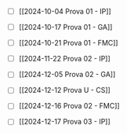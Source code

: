 - [ ] [[2024-10-04 Prova 01 - IP]]
- [ ] [[2024-10-17 Prova 01 - GA]]
- [ ] [[2024-10-21 Prova 01 - FMC]]
- [ ] [[2024-11-22 Prova 02 - IP]]
- [ ] [[2024-12-05 Prova 02 - GA]]
- [ ] [[2024-12-12 Prova U - CS]]
- [ ] [[2024-12-16 Prova 02 - FMC]]
- [ ] [[2024-12-17 Prova 03 - IP]]

